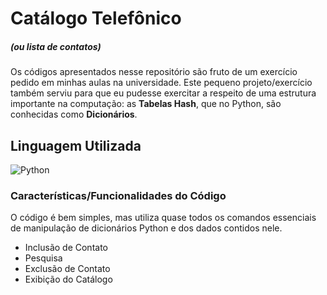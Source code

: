 # Catálogo Telefônico
##### (ou lista de contatos)


  Os códigos apresentados nesse repositório são fruto de um exercício pedido em minhas aulas na universidade.
  Este pequeno projeto/exercício também serviu para que eu pudesse exercitar a respeito de uma estrutura importante na computação: as **Tabelas Hash**, que no Python, são conhecidas como **Dicionários**.

## Linguagem Utilizada
  ![Python](https://encrypted-tbn0.gstatic.com/images?q=tbn:ANd9GcTtZDQzYZlCMgkQgSYVjL9upcbltjFhgX23yDjb1WMwxg&s)

### Características/Funcionalidades do Código
  O código é bem simples, mas utiliza quase todos os comandos essenciais de manipulação de dicionários Python e dos dados contidos nele.
  * Inclusão de Contato
  * Pesquisa
  * Exclusão de Contato
  * Exibição do Catálogo

